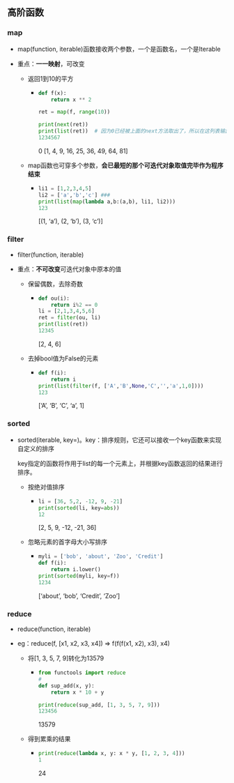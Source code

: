 ## 高阶函数

### map

- map(function, iterable)函数接收两个参数，一个是函数名，一个是Iterable

- 重点：**一一映射**，可改变

  - 返回1到10的平方

    - ```python
      def f(x):
          return x ** 2
      
      ret = map(f, range(10))
      
      print(next(ret))
      print(list(ret))  # 因为0已经被上面的next方法取出了，所以在这列表输出中没有0的元素
      1234567
      ```

      0
      [1, 4, 9, 16, 25, 36, 49, 64, 81]

  - map函数也可穿多个参数，**会已最短的那个可迭代对象取值完毕作为程序结束**

    - ```python
      li1 = [1,2,3,4,5]
      li2 = ['a','b','c'] ###
      print(list(map(lambda a,b:(a,b), li1, li2)))
      123
      ```

      [(1, ‘a’), (2, ‘b’), (3, ‘c’)]

### filter

- filter(function, iterable)

- 重点：**不可改变**可迭代对象中原本的值

  - 保留偶数，去除奇数

    - ```python
      def ou(i):
          return i%2 == 0
      li = [2,1,3,4,5,6]
      ret = filter(ou, li)
      print(list(ret))
      12345
      ```

      [2, 4, 6]

  - 去掉bool值为False的元素

    - ```python
      def f(i):
          return i
      print(list(filter(f, ['A','B',None,'C','','a',1,0])))
      123
      ```

      [‘A’, ‘B’, ‘C’, ‘a’, 1]

### sorted

- sorted(iterable, key=)。key：排序规则，它还可以接收一个key函数来实现自定义的排序

  key指定的函数将作用于list的每一个元素上，并根据key函数返回的结果进行排序。

  - 按绝对值排序

    - ```python
      li = [36, 5,2, -12, 9, -21]
      print(sorted(li, key=abs))
      12
      ```

      [2, 5, 9, -12, -21, 36]

  - 忽略元素的首字母大小写排序

    - ```python
      myli = ['bob', 'about', 'Zoo', 'Credit']
      def f(i):
          return i.lower()
      print(sorted(myli, key=f))
      1234
      ```

      [‘about’, ‘bob’, ‘Credit’, ‘Zoo’]

### reduce

- reduce(function, iterable)

- eg：reduce(f, [x1, x2, x3, x4]) => f(f(f(x1, x2), x3), x4)

  - 将[1, 3, 5, 7, 9]转化为13579

    - ```python
      from functools import reduce
      #
      def sup_add(x, y):
          return x * 10 + y
      
      print(reduce(sup_add, [1, 3, 5, 7, 9]))
      123456
      ```

      13579

  - 得到累乘的结果

    - ```python
      print(reduce(lambda x, y: x * y, [1, 2, 3, 4]))
      1
      ```

      24
